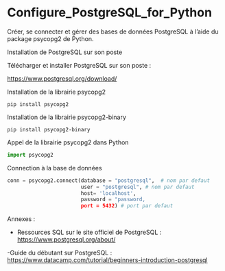 # Configure_PostgreSQL_for_Python
Créer, se connecter et gérer des bases de données PostgreSQL à l’aide du package psycopg2 de Python.

Installation de PostgreSQL sur son poste

Télécharger et installer PostgreSQL sur son poste :

https://www.postgresql.org/download/

Installation de la librairie psycopg2

```shell
pip install psycopg2
```

Installation de la librairie psycopg2-binary

```shell
pip install psycopg2-binary
```

Appel de la librairie psycopg2 dans Python

```python
import psycopg2
```
Connection à la base de données

```python
conn = psycopg2.connect(database = "postgresql",  # nom par defaut
                        user = "postgresql", # nom par defaut
                        host= 'localhost',
                        password = "password,
                        port = 5432) # port par defaut
```






Annexes :


- Ressources SQL sur le site officiel de PostgreSQL :
https://www.postgresql.org/about/

-Guide du débutant sur PostgreSQL : 
https://www.datacamp.com/tutorial/beginners-introduction-postgresql
